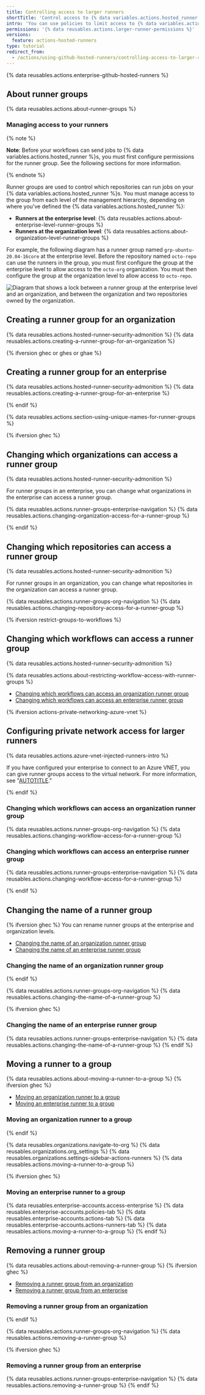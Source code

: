 ```yaml
---
title: Controlling access to larger runners
shortTitle: 'Control access to {% data variables.actions.hosted_runner %}s'
intro: 'You can use policies to limit access to {% data variables.actions.hosted_runner %}s that have been added to an organization or enterprise.'
permissions: '{% data reusables.actions.larger-runner-permissions %}'
versions:
  feature: actions-hosted-runners
type: tutorial
redirect_from:
  - /actions/using-github-hosted-runners/controlling-access-to-larger-runners
---
```


{% data reusables.actions.enterprise-github-hosted-runners %}

## About runner groups

{% data reusables.actions.about-runner-groups %}

### Managing access to your runners

{% note %}

**Note**: Before your workflows can send jobs to {% data variables.actions.hosted_runner %}s, you must first configure permissions for the runner group. See the following sections for more information.

{% endnote %}

Runner groups are used to control which repositories can run jobs on your {% data variables.actions.hosted_runner %}s. You must manage access to the group from each level of the management hierarchy, depending on where you've defined the {% data variables.actions.hosted_runner %}:

- **Runners at the enterprise level**: {% data reusables.actions.about-enterprise-level-runner-groups %}
- **Runners at the organization level**: {% data reusables.actions.about-organization-level-runner-groups %}

For example, the following diagram has a runner group named `grp-ubuntu-20.04-16core` at the enterprise level. Before the repository named `octo-repo` can use the runners in the group, you must first configure the group at the enterprise level to allow access to the `octo-org` organization. You must then configure the group at the organization level to allow access to `octo-repo`.

![Diagram that shows a lock between a runner group at the enterprise level and an organization, and between the organization and two repositories owned by the organization.](/assets/images/help/actions/hosted-runner-mgmt.png)

## Creating a runner group for an organization

{% data reusables.actions.hosted-runner-security-admonition %}
{% data reusables.actions.creating-a-runner-group-for-an-organization %}

{% ifversion ghec or ghes or ghae %}

## Creating a runner group for an enterprise

{% data reusables.actions.hosted-runner-security-admonition %}
{% data reusables.actions.creating-a-runner-group-for-an-enterprise %}

{% endif %}

{% data reusables.actions.section-using-unique-names-for-runner-groups %}

{% ifversion ghec %}

## Changing which organizations can access a runner group

{% data reusables.actions.hosted-runner-security-admonition %}

For runner groups in an enterprise, you can change what organizations in the enterprise can access a runner group.

{% data reusables.actions.runner-groups-enterprise-navigation %}
{% data reusables.actions.changing-organization-access-for-a-runner-group %}

{% endif %}

## Changing which repositories can access a runner group

{% data reusables.actions.hosted-runner-security-admonition %}

For runner groups in an organization, you can change what repositories in the organization can access a runner group.

{% data reusables.actions.runner-groups-org-navigation %}
{% data reusables.actions.changing-repository-access-for-a-runner-group %}

{% ifversion restrict-groups-to-workflows %}

## Changing which workflows can access a runner group

{% data reusables.actions.hosted-runner-security-admonition %}

{% data reusables.actions.about-restricting-workflow-access-with-runner-groups %}

- [Changing which workflows can access an organization runner group](#changing-which-workflows-can-access-an-organization-runner-group)
- [Changing which workflows can access an enterprise runner group](#changing-which-workflows-can-access-an-enterprise-runner-group)

{% ifversion actions-private-networking-azure-vnet %}

## Configuring private network access for larger runners

{% data reusables.actions.azure-vnet-injected-runners-intro %}

If you have configured your enterprise to connect to an Azure VNET, you can give runner groups access to the virtual network. For more information, see "[AUTOTITLE](/actions/using-github-hosted-runners/connecting-to-a-private-network#using-an-azure-virtual-network-vnet)."

{% endif %}

### Changing which workflows can access an organization runner group

{% data reusables.actions.runner-groups-org-navigation %}
{% data reusables.actions.changing-workflow-access-for-a-runner-group %}

### Changing which workflows can access an enterprise runner group

{% data reusables.actions.runner-groups-enterprise-navigation %}
{% data reusables.actions.changing-workflow-access-for-a-runner-group %}

{% endif %}

## Changing the name of a runner group

{% ifversion ghec %}
You can rename runner groups at the enterprise and organization levels.

- [Changing the name of an organization runner group](#changing-the-name-of-an-organization-runner-group)
- [Changing the name of an enterprise runner group](##changing-the-name-of-an-enterprise-runner-group)

### Changing the name of an organization runner group

{% endif %}

{% data reusables.actions.runner-groups-org-navigation %}
{% data reusables.actions.changing-the-name-of-a-runner-group %}

{% ifversion ghec %}

### Changing the name of an enterprise runner group

{% data reusables.actions.runner-groups-enterprise-navigation %}
{% data reusables.actions.changing-the-name-of-a-runner-group %}
{% endif %}

## Moving a runner to a group

{% data reusables.actions.about-moving-a-runner-to-a-group %}
{% ifversion ghec %}

- [Moving an organization runner to a group](#moving-an-organization-runner-to-a-group)
- [Moving an enterprise runner to a group](#moving-an-enterprise-runner-to-a-group)

### Moving an organization runner to a group

{% endif %}

{% data reusables.organizations.navigate-to-org %}
{% data reusables.organizations.org_settings %}
{% data reusables.organizations.settings-sidebar-actions-runners %}
{% data reusables.actions.moving-a-runner-to-a-group %}

{% ifversion ghec %}

### Moving an enterprise runner to a group

{% data reusables.enterprise-accounts.access-enterprise %}
{% data reusables.enterprise-accounts.policies-tab %}
{% data reusables.enterprise-accounts.actions-tab %}
{% data reusables.enterprise-accounts.actions-runners-tab %}
{% data reusables.actions.moving-a-runner-to-a-group %}
{% endif %}

## Removing a runner group

{% data reusables.actions.about-removing-a-runner-group %}
{% ifversion ghec %}

- [Removing a runner group from an organization](#removing-a-runner-group-from-an-organization)
- [Removing a runner group from an enterprise](#removing-a-runner-group-from-an-enterprise)

### Removing a runner group from an organization

{% endif %}

{% data reusables.actions.runner-groups-org-navigation %}
{% data reusables.actions.removing-a-runner-group %}

{% ifversion ghec %}

### Removing a runner group from an enterprise

{% data reusables.actions.runner-groups-enterprise-navigation %}
{% data reusables.actions.removing-a-runner-group %}
{% endif %}
